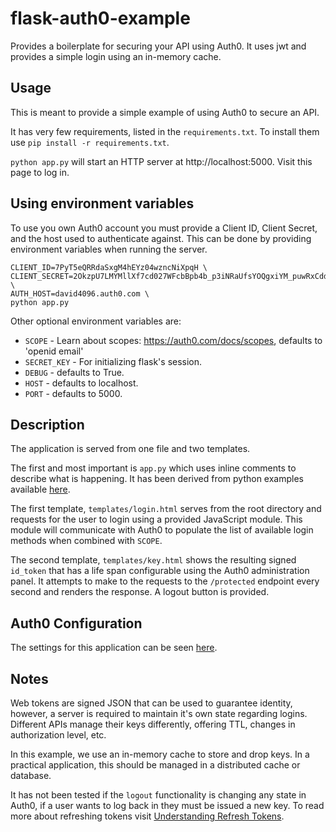 # flask-auth0-example
Provides a boilerplate for securing your API using Auth0. It uses jwt and provides a simple login using an in-memory cache.

## Usage

This is meant to provide a simple example of using Auth0 to secure an API.

It has very few requirements, listed in the `requirements.txt`. To install them use `pip install -r requirements.txt`.

`python app.py` will start an HTTP server at http://localhost:5000. Visit this page to log in.

## Using environment variables

To use you own Auth0 account you must provide a Client ID, Client Secret, and the host used to authenticate against. This can be done by providing environment variables when running the server.

    
    CLIENT_ID=7PyT5eQRRdaSxgM4hEYz04wzncNiXpqH \
    CLIENT_SECRET=2OkzpU7LMYMllXf7cd027WFcbBpb4b_p3iNRaUfsYOQgxiYM_puwRxCddCRy_RtV \
    AUTH_HOST=david4096.auth0.com \
    python app.py

Other optional environment variables are:

* `SCOPE` - Learn about scopes: https://auth0.com/docs/scopes, defaults to 'openid email'
* `SECRET_KEY` - For initializing flask's session.
* `DEBUG` - defaults to True.
* `HOST` - defaults to localhost.
* `PORT` - defaults to 5000.

## Description

The application is served from one file and two templates.

The first and most important is `app.py` which uses inline comments to describe what is happening. It has been derived
from python examples available [here](https://auth0.com/docs/quickstart/backend/python).

The first template, `templates/login.html` serves from the root directory and requests for the user to login using
a provided JavaScript module. This module will communicate with Auth0 to populate the list of available login methods 
when combined with `SCOPE`.

The second template, `templates/key.html` shows the resulting signed `id_token` that has a life span configurable using
the Auth0 administration panel. It attempts to make to the requests to the `/protected` endpoint every second and renders the response. A logout button is provided.

## Auth0 Configuration

The settings for this application can be seen [here](https://github.com/david4096/flask-auth0-example/issues/1).

## Notes

Web tokens are signed JSON that can be used to guarantee identity, however, a server is required to maintain it's own state regarding logins. Different APIs manage their keys differently, offering TTL, changes in authorization level, etc.

In this example, we use an in-memory cache to store and drop keys. In a practical application, this should be managed in a distributed cache or database.

It has not been tested if the `logout` functionality is changing any state in Auth0, if a user wants to log back in they must be issued a new key. To read more about refreshing tokens visit [Understanding Refresh Tokens](https://auth0.com/learn/refresh-tokens/).
